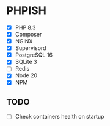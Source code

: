 # PHPISH

-   [x] PHP 8.3
-   [x] Composer
-   [x] NGINX
-   [x] Supervisord
-   [x] PostgreSQL 16
-   [x] SQLite 3
-   [ ] Redis
-   [x] Node 20
-   [x] NPM

## TODO

-   [ ] Check containers health on startup
